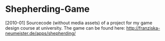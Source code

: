 Shepherding-Game
================

[2010-01] Sourcecode (without media assets) of a project for my game design course at university. The game can be found here: http://franziska-neumeister.de/apps/shepherding/
